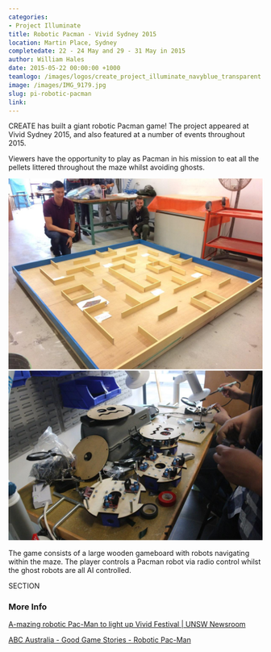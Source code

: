 ```yaml
---
categories:
- Project Illuminate
title: Robotic Pacman - Vivid Sydney 2015
location: Martin Place, Sydney
completedate: 22 - 24 May and 29 - 31 May in 2015
author: William Hales
date: 2015-05-22 00:00:00 +1000
teamlogo: /images/logos/create_project_illuminate_navyblue_transparent.png
image: /images/IMG_9179.jpg
slug: pi-robotic-pacman
link:
---
```

CREATE has built a giant robotic Pacman game! The project appeared at Vivid Sydney 2015, and also featured at a number of events throughout 2015.

Viewers have the opportunity to play as Pacman in his mission to eat all the pellets littered throughout the maze whilst avoiding ghosts.

<img src="/images/pacman3.jpg" class="contentimg">
<img src="/images/pacman2.jpg" class="contentimg">

The game consists of a large wooden gameboard with robots navigating within the maze. The player controls a Pacman robot via radio control whilst the ghost robots are all AI controlled.

SECTION

### More Info

[A-mazing robotic Pac-Man to light up Vivid Festival &#124; UNSW Newsroom](https://newsroom.unsw.edu.au/news/students/mazing-robotic-pac-man-light-vivid-festival)

[ABC Australia - Good Game Stories - Robotic Pac-Man](http://www.abc.net.au/tv/goodgame/stories/s4303926.htm)